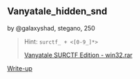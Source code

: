 ## Vanyatale_hidden_snd
by @galaxyshad, stegano, 250

> Hint: `surctf_ + <[0-9_]*>`  
>   
> [Vanyatale SURCTF Edition - win32.rar](Vanyatale_SURCTF_Edition.rar)  

[Write-up](WRITEUP.md)